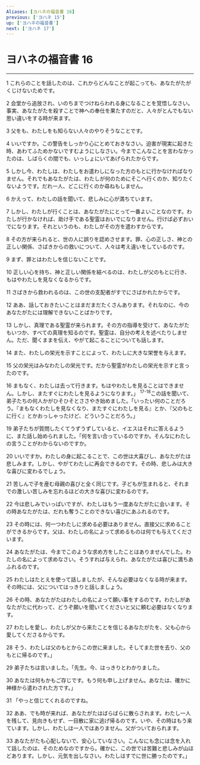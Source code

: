 ```yaml
---
Aliases: [ヨハネの福音書 16]
previous: ['ヨハネ 15']
up: ['ヨハネの福音書']
next: ['ヨハネ 17']
---
```

# ヨハネの福音書 16

***




1 
これらのことを話したのは、これからどんなことが起こっても、あなたがたがくじけないためです。 



2 
会堂から追放され、いのちまでつけねらわれる身になることを覚悟しなさい。事実、あなたがたを殺すことで神への奉仕を果たすのだと、人々がとんでもない思い違いをする時が来ます。 



3 
父をも、わたしをも知らない人々のやりそうなことです。 



4 
いいですか。この警告をしっかり心にとめておきなさい。迫害が現実に起きた時、あわてふためかないですむようにしなさい。今までこんなことを言わなかったのは、しばらくの間でも、いっしょにいてあげられたからです。 



5 
しかし今、わたしは、わたしをお遣わしになった方のもとに行かなければなりません。それでもあなたがたは、わたしが何のためにそこへ行くのか、知りたくないようです。だれ一人、どこに行くのか尋ねもしません。 



6 
かえって、わたしの話を聞いて、悲しみに心が満ちています。 



7 
しかし、わたしが行くことは、あなたがたにとって一番よいことなのです。わたしが行かなければ、助け手である聖霊はおいでになりません。行けば必ずおいでになります。それというのも、わたしがその方を遣わすからです。 



8 
その方が来られると、世の人に誤りを認めさせます。罪、心の正しさ、神との正しい関係、さばきからの救いについて、人々は考え違いをしているのです。 



9 
まず、罪とはわたしを信じないことです。 



10 
正しい心を持ち、神と正しい関係を結べるのは、わたしが父のもとに行き、もはやわたしを見なくなるからです。 



11 
さばきから救われるのは、この世の支配者がすでにさばかれたからです。 



12 
ああ、話しておきたいことはまだまだたくさんあります。それなのに、今のあなたがたには理解できないことばかりです。 



13 
しかし、真理である聖霊が来られます。その方の指導を受けて、あなたがたもいつか、すべての真理を知るのです。聖霊は、自分の考えを述べたりしません。ただ、聞くままを伝え、やがて起こることについても話します。 



14 
また、わたしの栄光を示すことによって、わたしに大きな栄誉を与えます。 



15 
父の栄光はみなわたしの栄光です。だから聖霊がわたしの栄光を示すと言ったのです。 



16 
まもなく、わたしは去って行きます。もはやわたしを見ることはできません。しかし、またすぐにわたしを見るようになります。」 <sup class="versenum">17-18</sup>この話を聞いて、弟子たちの何人かがひそひそとささやき始めました。「いったい何のことだろう。『まもなくわたしを見なくなり、またすぐにわたしを見る』とか、『父のもとに行く』とかおっしゃったけど、どういうことだろう。」 



19 
弟子たちが質問したくてうずうずしていると、イエスはそれに答えるように、また話し始められました。「何を言い合っているのですか。そんなにわたしの言うことがわからないのですか。 



20 
いいですか。わたしの身に起こることで、この世は大喜びし、あなたがたは悲しみます。しかし、やがてわたしに再会できるのです。その時、悲しみは大きな喜びに変わるでしょう。 



21 
苦しんで子を産む母親の喜びと全く同じです。子どもが生まれると、それまでの激しい苦しみを忘れるほどの大きな喜びに変わるのです。 



22 
今は悲しみでいっぱいですが、わたしはもう一度あなたがたに会います。その時あなたがたは、だれも奪うことのできない喜びにあふれるのです。 



23 
その時には、何一つわたしに求める必要はありません。直接父に求めることができるからです。父は、わたしの名によって求めるものは何でも与えてくださいます。 



24 
あなたがたは、今までこのような求め方をしたことはありませんでした。わたしの名によって求めなさい。そうすれば与えられ、あなたがたは喜びに満ちあふれるのです。 



25 
わたしはたとえを使って話しましたが、そんな必要はなくなる時が来ます。その時には、父についてはっきりと話しましょう。 



26 
その時、あなたがたはわたしの名によって願い事をするのです。わたしがあなたがたに代わって、どうぞ願いを聞いてくださいと父に頼む必要はなくなります。 



27 
わたしを愛し、わたしが父から来たことを信じるあなたがたを、父も心から愛してくださるからです。 



28 
そう、わたしは父のもとからこの世に来ました。そしてまた世を去り、父のもとに帰るのです。」 



29 
弟子たちは言いました。「先生。今、はっきりとわかりました。 



30 
あなたは何もかもご存じです。もう何も申し上げません。あなたは、確かに神様から遣わされた方です。」 



31 
「やっと信じてくれるのですね。 



32 
ああ、でも時が来れば、あなたがたはばらばらに散らされます。わたし一人を残して、見向きもせず、一目散に家に逃げ帰るのです。いや、その時はもう来ています。しかし、わたしは一人ではありません。父がついておられます。 



33 
あなたがたも心配しないで、安心していなさい。こんなにも念には念を入れて話したのは、そのためなのですから。確かに、この世では苦難と悲しみが山ほどあります。しかし、元気を出しなさい。わたしはすでに世に勝ったのです。」
